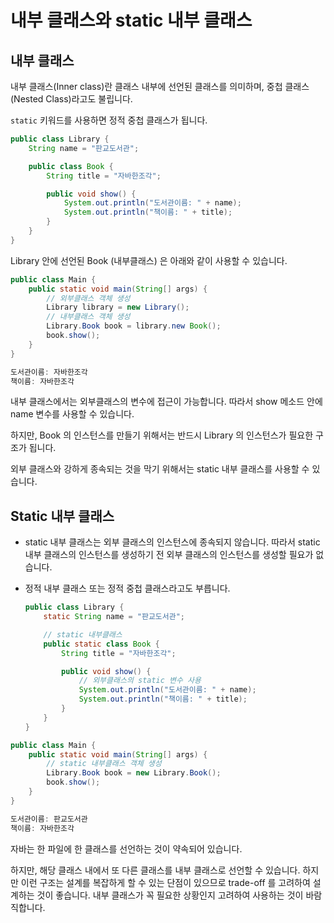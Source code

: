 # 내부 클래스와 static 내부 클래스



## 내부 클래스

내부 클래스(Inner class)란 클래스 내부에 선언된 클래스를 의미하며, 중첩 클래스(Nested Class)라고도 불립니다.

&#x20;`static` 키워드를 사용하면 정적 중첩 클래스가 됩니다.

```java
public class Library {
    String name = "판교도서관";

    public class Book {
        String title = "자바한조각";

        public void show() {
            System.out.println("도서관이름: " + name);
            System.out.println("책이름: " + title);
        }
    }
}
```

Library 안에 선언된 Book (내부클래스) 은 아래와 같이 사용할 수 있습니다.

```java
public class Main {
    public static void main(String[] args) {
        // 외부클래스 객체 생성
        Library library = new Library();
        // 내부클래스 객체 생성
        Library.Book book = library.new Book();
        book.show();
    }
}

도서관이름: 자바한조각
책이름: 자바한조각
```

내부 클래스에서는 외부클래스의 변수에 접근이 가능합니다. 따라서 show 메소드 안에 name 변수를 사용할 수 있습니다.

하지만, Book 의 인스턴스를 만들기 위해서는 반드시 Library 의 인스턴스가 필요한 구조가 됩니다.&#x20;

외부 클래스와 강하게 종속되는 것을 막기 위해서는 static 내부 클래스를 사용할 수 있습니다.





## **Static 내부 클래스**

* static 내부 클래스는 외부 클래스의 인스턴스에 종속되지 않습니다. 따라서 static 내부 클래스의 인스턴스를 생성하기 전 외부 클래스의 인스턴스를 생성할 필요가 없습니다.
*   정적 내부 클래스 또는 정적 중첩 클래스라고도 부릅니다.

    ```java
    public class Library {
        static String name = "판교도서관";

        // static 내부클래스
        public static class Book {
            String title = "자바한조각";

            public void show() {
                // 외부클래스의 static 변수 사용
                System.out.println("도서관이름: " + name);
                System.out.println("책이름: " + title);
            }
        }
    }
    ```

```java
public class Main {
    public static void main(String[] args) {
        // static 내부클래스 객체 생성
        Library.Book book = new Library.Book();
        book.show();
    }
}

도서관이름: 판교도서관
책이름: 자바한조각
```



자바는 한 파일에 한 클래스를 선언하는 것이 약속되어 있습니다.

하지만, 해당 클래스 내에서 또 다른 클래스를 내부 클래스로 선언할 수 있습니다. 하지만 이런 구조는 설계를 복잡하게 할 수 있는 단점이 있으므로 trade-off 를 고려하여 설계하는 것이 좋습니다. 내부 클래스가 꼭 필요한 상황인지 고려하여 사용하는 것이 바람직합니다.



